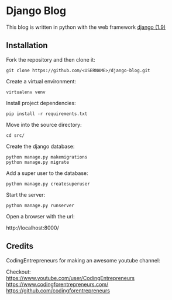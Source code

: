# Django Blog

This blog is written in python with the web framework [django (1.9)](https://www.djangoproject.com/)

## Installation

Fork the repository and then clone it:

`git clone https://github.com/<USERNAME>/django-blog.git`

Create a virtual environment:

`virtualenv venv`

Install project dependencies:

`pip install -r requirements.txt`

Move into the source directory:

`cd src/`

Create the django database:

`python manage.py makemigrations`  
`python manage.py migrate`

Add a super user to the database:

`python manage.py createsuperuser`

Start the server:

`python manage.py runserver`

Open a browser with the url:

http://localhost:8000/

## Credits

CodingEntrepreneurs for making an awesome youtube channel:

Checkout:  
https://www.youtube.com/user/CodingEntrepreneurs  
https://www.codingforentrepreneurs.com/  
https://github.com/codingforentrepreneurs
